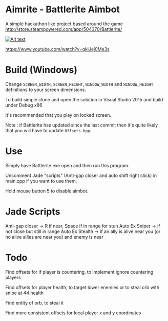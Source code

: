 # Aimrite - Battlerite Aimbot
A simple hackathon like project based around the game http://store.steampowered.com/app/504370/Battlerite/

[![Alt text](https://img.youtube.com/vi/qklJei0Me3s/0.jpg)](https://www.youtube.com/watch?v=qklJei0Me3s)

https://www.youtube.com/watch?v=qklJei0Me3s

# Build (Windows)
Change ```SCREEN_WIDTH```, ```SCREEN_HEIGHT```, ```WINDOW_WIDTH``` and ```WINDOW_HEIGHT``` definitions to your screen dimensions.

To build simple clone and open the solution in Visual Studio 2015 and build under Debug x86

It's recommended that you play on locked screen.

Note : if Battlerite has updated since the last commit then it's quite likely that you will have to update ```Offsets.hpp```.

# Use
Simply have Battlerite.exe open and then run this program.

Uncomment Jade "scripts" (Anti-gap closer and auto shift right click) in main.cpp if you want to use them.

Hold mouse button 5 to disable aimbot.

# Jade Scripts
Anti-gap closer -> R if near, Space if in range for stun
Auto Ex Sniper -> if not close but still in range
Auto Ex Stealth -> if an ally is alive near you (or no alive allies are near you) and enemy is near


# Todo
Find offsets for if player is countering, to implement ignore countering players

Find offsets for player health, to target lower enemies or to steal orb with snipe at 44 health

Find entity of orb, to steal it

Find more consistent offsets for local player x and y coordinates
